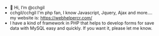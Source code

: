 - 👋 Hi, I’m @cchgil
- cchgil/cchgil I'm php fan, I know Javascript, Jquery, Ajax and more.... my website is: https://webhelpercr.com/
- I have a kind of framework in PHP that helps to develop forms for save data with MySQL easy and quickly. If you want it, please let me know.
<!---
cchgil/cchgil I'm php fan, I know Javascript, Jquery, Ajax and more.... my website is: http://webhelpercr.com/
--->
